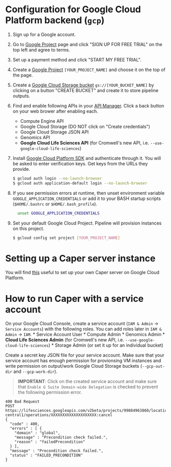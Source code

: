 # Configuration for Google Cloud Platform backend (`gcp`)

1. Sign up for a Google account.
2. Go to [Google Project](https://console.developers.google.com/project) page and click "SIGN UP FOR FREE TRIAL" on the top left and agree to terms.
3. Set up a payment method and click "START MY FREE TRIAL".
4. Create a [Google Project](https://console.developers.google.com/project) `[YOUR_PROJECT_NAME]` and choose it on the top of the page.
5. Create a [Google Cloud Storage bucket](https://console.cloud.google.com/storage/browser) `gs://[YOUR_BUCKET_NAME]` by clicking on a button "CREATE BUCKET" and create it to store pipeline outputs.
6. Find and enable following APIs in your [API Manager](https://console.developers.google.com/apis/library). Click a back button on your web brower after enabling each.
    * Compute Engine API
    * Google Cloud Storage (DO NOT click on "Create credentials")
    * Google Cloud Storage JSON API
    * Genomics API
    * **Google Cloud Life Sciences API** (for Cromwell's new API, i.e. `--use-google-cloud-life-sciences`)

7. Install [Google Cloud Platform SDK](https://cloud.google.com/sdk/downloads) and authenticate through it. You will be asked to enter verification keys. Get keys from the URLs they provide.
    ```bash
    $ gcloud auth login --no-launch-browser
    $ gcloud auth application-default login --no-launch-browser
    ```

8. If you see permission errors at runtime, then unset environment variable `GOOGLE_APPLICATION_CREDENTIALS` or add it to your BASH startup scripts (`$HOME/.bashrc` or `$HOME/.bash_profile`).
    ```bash
      unset GOOGLE_APPLICATION_CREDENTIALS
    ```

7. Set your default Google Cloud Project. Pipeline will provision instances on this project.
    ```bash
    $ gcloud config set project [YOUR_PROJECT_NAME]
    ```

# Setting up a Caper server instance

You will find [this](./conf_encode_workshop_2019.md) useful to set up your own Caper server on Google Cloud Platform.

# How to run Caper with a service account

On your Google Cloud Console, create a service account (`IAM & Admin` -> `Service Accounts`) with the following roles. You can add roles later in `IAM & Admin` -> `IAM`.
    * Service Account User
    * Compute Admin
    * Genomics Admin
    * **Cloud Life Sciences Admin** (for Cromwell's new API, i.e. `--use-google-cloud-life-sciences`)
    * Storage Admin (or set it up for an individual bucket)

Create a secret key JSON file for your service account. Make sure that your service account has enough permission for provionsing VM instances and write permission on output/work Google Cloud Storage buckets (`--gcp-out-dir` and `--gcp-work-dir`).

> **IMPORTANT**: Click on the created service account and make sure that `Enable G Suite Domain-wide Delegation` is checked to prevent the following permission error.

```
400 Bad Request
POST https://lifesciences.googleapis.com/v2beta/projects/99884963860/locations/us-central1/operations/XXXXXXXXXXXXXXXXXXXX:cancel
{
  "code" : 400,
  "errors" : [ {
    "domain" : "global",
    "message" : "Precondition check failed.",
    "reason" : "failedPrecondition"
  } ],
  "message" : "Precondition check failed.",
  "status" : "FAILED_PRECONDITION"
}
```
